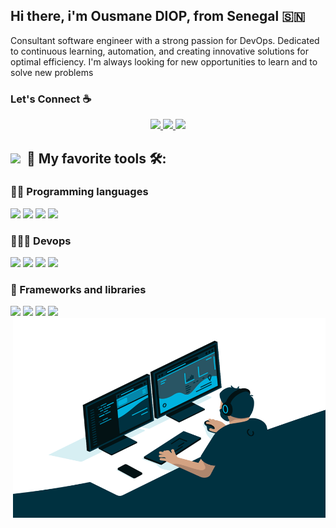 

## Hi there, i'm Ousmane DIOP,  from Senegal 🇸🇳

Consultant software engineer with a strong passion for DevOps. Dedicated to continuous learning, automation, and creating innovative solutions for optimal efficiency. I'm always looking for new opportunities to learn and to solve new problems



### Let's Connect :coffee:

<p align="center">
<a href="https://www.linkedin.com/in/ousmane-diop-5792a5170" target="_blank" alt="My LinkedIn"> 
  <img src="https://img.shields.io/badge/linkedin-%230077B5.svg?&style=for-the-badge&logo=linkedin&logoColor=white" />
</a>
<a href="https://twitter.com/ouznoreyni221" target="_blank" alt="Follow Me on Twitter"> 
    <img src="https://img.shields.io/badge/twitter-%231DA1F2.svg?&style=for-the-badge&logo=twitter&logoColor=white" />
</a>
<a href="mailto:ousmanediop1297@gmail.com" target="_blank" alt="Send me a email"> 
    <img src="https://img.shields.io/badge/gmail-fefefe?style=for-the-badge&logo=gmail&logoColor=yellow" />
</a>
</p>

## <img src="https://media.giphy.com/media/iY8CRBdQXODJSCERIr/giphy.gif" width="30px">&nbsp; 🚀  My favorite tools 🛠️:

### 👨‍💻 Programming languages

<p>
<img src="https://img.shields.io/badge/java-fefefe?style=for-the-badge&logo=java&logoColor=ec0000"/> <img src="https://img.shields.io/badge/c%23-%23239120.svg?style=for-the-badge&logo=csharp&logoColor=white&color=5a4b96" />  <img src="https://img.shields.io/badge/javascript-%23F7DF1E.svg?&style=for-the-badge&logo=javascript&logoColor=white" />   <img src="https://img.shields.io/badge/python-%233776AB.svg?&style=for-the-badge&logo=python&logoColor=FFD43B" />
</p>

### 👨🏽‍💻 Devops

<p>
<img src="https://img.shields.io/badge/docker-fefefe?style=for-the-badge&logo=docker" /> <img src="https://img.shields.io/badge/Kubernetes-fefefe?style=for-the-badge&logo=Kubernetes" />  <img src="https://img.shields.io/badge/ansible-red?style=for-the-badge&logo=ansible" />  <img src="https://img.shields.io/badge/jenkins-white?style=for-the-badge&logo=jenkins" />

</p>


### 🧰 Frameworks and libraries

<p>
 <img src="https://img.shields.io/badge/springboot-white?style=for-the-badge&logo=springboot&logoColor=white%22"/> 
<img src="https://img.shields.io/badge/react-%2361DAFB.svg?&style=for-the-badge&logo=react&logoColor=white" /> <img src="https://img.shields.io/badge/angular-red?style=for-the-badge&logo=angular&logoColor=white"/>  <img src="https://img.shields.io/badge/next.js-303030?style=for-the-badge&logo=next.js&logoColor=white"/>


<!-- <img src="https://media.giphy.com/media/W5eoZHPpUx9sapR0eu/giphy.gif" width="30px" alt="Git"/>&nbsp;<i><b>Git Activeness</b></i></p>
 <p>
<img align="left" src="https://github-readme-stats.vercel.app/api/top-langs?username=ouznoreyni&show_icons=true&locale=en&layout=compact&theme=chartreuse-dark" alt="ovi" />
-->
 <img align="right" alt="GIF" src="https://github.com/ouznoreyni/ouznoreyni/blob/main/code.gif?raw=true" width="500" height="320" />
  </p>

